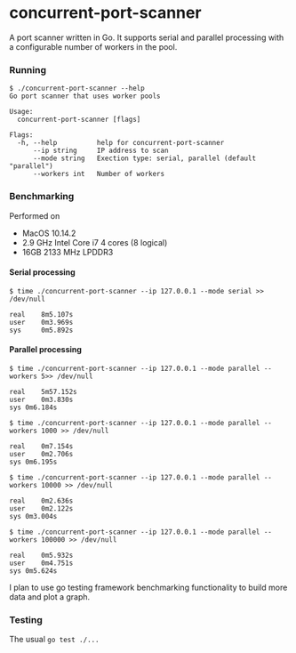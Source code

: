 # concurrent-port-scanner

A port scanner written in Go. It supports serial and parallel
processing with a configurable number of workers in the pool.

### Running
```
$ ./concurrent-port-scanner --help
Go port scanner that uses worker pools

Usage:
  concurrent-port-scanner [flags]

Flags:
  -h, --help          help for concurrent-port-scanner
      --ip string     IP address to scan
      --mode string   Exection type: serial, parallel (default "parallel")
      --workers int   Number of workers
```

### Benchmarking
Performed on 
- MacOS 10.14.2
- 2.9 GHz Intel Core i7 4 cores (8 logical)
- 16GB 2133 MHz LPDDR3

#### Serial processing
```
$ time ./concurrent-port-scanner --ip 127.0.0.1 --mode serial >> /dev/null

real    8m5.107s
user    0m3.969s
sys     0m5.892s
```
#### Parallel processing
```
$ time ./concurrent-port-scanner --ip 127.0.0.1 --mode parallel --workers 5>> /dev/null

real	5m57.152s
user	0m3.830s
sys	0m6.184s

$ time ./concurrent-port-scanner --ip 127.0.0.1 --mode parallel --workers 1000 >> /dev/null

real	0m7.154s
user	0m2.706s
sys	0m6.195s

$ time ./concurrent-port-scanner --ip 127.0.0.1 --mode parallel --workers 10000 >> /dev/null

real	0m2.636s
user	0m2.122s
sys	0m3.004s

$ time ./concurrent-port-scanner --ip 127.0.0.1 --mode parallel --workers 100000 >> /dev/null

real	0m5.932s
user	0m4.751s
sys	0m5.624s
```

I plan to use go testing framework benchmarking functionality to build more data and plot a graph.

### Testing
The usual `go test ./...`

